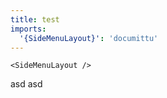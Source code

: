 ```yaml
---
title: test
imports:
  '{SideMenuLayout}': 'documittu'
---
```


```render
<SideMenuLayout />
```
asd
asd
